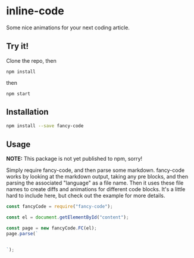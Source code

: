 # inline-code

Some nice animations for your next coding article.

## Try it!

Clone the repo, then

```
npm install
```

then

```
npm start
```

## Installation

```bash
npm install --save fancy-code
```

## Usage

**NOTE:** This package is not yet published to npm, sorry!

Simply require fancy-code, and then parse some markdown. fancy-code works by looking at the markdown output, taking any pre blocks, and then parsing the associated "language" as a file name. Then it uses these file names to create diffs and animations for different code blocks. It's a little hard to include here, but check out the example for more details.

```js
const fancyCode = require("fancy-code");

const el = document.getElementById("content");

const page = new fancyCode.FC(el);
page.parse(`


`);
```

